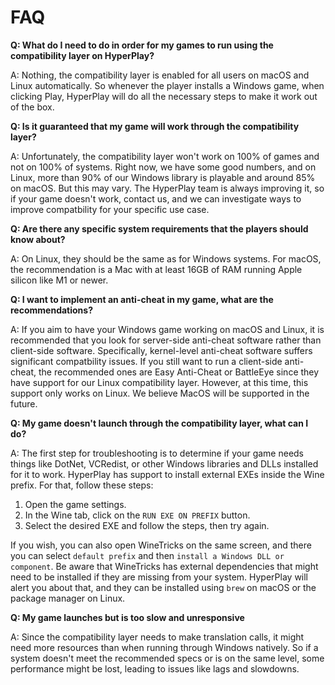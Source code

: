 # FAQ

**Q: What do I need to do in order for my games to run using the compatibility layer on HyperPlay?**

A: Nothing, the compatibility layer is enabled for all users on macOS and Linux automatically. So whenever the player installs a Windows game, when clicking Play, HyperPlay will do all the necessary steps to make it work out of the box.

**Q: Is it guaranteed that my game will work through the compatibility layer?**

A: Unfortunately, the compatibility layer won't work on 100% of games and not on 100% of systems. Right now, we have some good numbers, and on Linux, more than 90% of our Windows library is playable and around 85% on macOS. But this may vary. The HyperPlay team is always improving it, so if your game doesn't work, contact us, and we can investigate ways to improve compatbility for your specific use case.

**Q: Are there any specific system requirements that the players should know about?**

A: On Linux, they should be the same as for Windows systems. For macOS, the recommendation is a Mac with at least 16GB of RAM running Apple silicon like M1 or newer.

**Q: I want to implement an anti-cheat in my game, what are the recommendations?**

A: If you aim to have your Windows game working on macOS and Linux, it is recommended that you look for server-side anti-cheat software rather than client-side software. Specifically, kernel-level anti-cheat software suffers significant compatbility issues. If you still want to run a client-side anti-cheat, the recommended ones are Easy Anti-Cheat or BattleEye since they have support for our Linux compatibility layer. However, at this time, this support only works on Linux. We believe MacOS will be supported in the future.

**Q: My game doesn't launch through the compatibility layer, what can I do?**

A: The first step for troubleshooting is to determine if your game needs things like DotNet, VCRedist, or other Windows libraries and DLLs installed for it to work. HyperPlay has support to install external EXEs inside the Wine prefix. For that, follow these steps:

1. Open the game settings.
2. In the Wine tab, click on the `RUN EXE ON PREFIX` button.
3. Select the desired EXE and follow the steps, then try again.

If you wish, you can also open WineTricks on the same screen, and there you can select `default prefix` and then `install a Windows DLL or component`. Be aware that WineTricks has external dependencies that might need to be installed if they are missing from your system. HyperPlay will alert you about that, and they can be installed using `brew` on macOS or the package manager on Linux.

**Q: My game launches but is too slow and unresponsive**

A: Since the compatibility layer needs to make translation calls, it might need more resources than when running through Windows natively. So if a system doesn't meet the recommended specs or is on the same level, some performance might be lost, leading to issues like lags and slowdowns.
